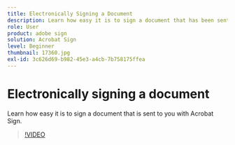 ```yaml
---
title: Electronically Signing a Document
description: Learn how easy it is to sign a document that has been sent to you with Acrobat Sign
role: User
product: adobe sign
solution: Acrobat Sign
level: Beginner
thumbnail: 17360.jpg
exl-id: 3c626d69-b982-45e3-a4cb-7b758175ffea
---
```

# Electronically signing a document

Learn how easy it is to sign a document that is sent to you with Acrobat Sign.

>[!VIDEO](https://video.tv.adobe.com/v/344217?hidetitle=true)
